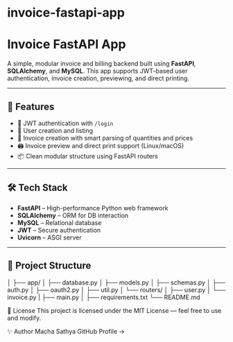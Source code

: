 # invoice-fastapi-app

# Invoice FastAPI App

A simple, modular invoice and billing backend built using **FastAPI**, **SQLAlchemy**, and **MySQL**. This app supports JWT-based user authentication, invoice creation, previewing, and direct printing.

---

## 🚀 Features

- 🔐 JWT authentication with `/login`
- 👤 User creation and listing
- 🧾 Invoice creation with smart parsing of quantities and prices
- 🖨️ Invoice preview and direct print support (Linux/macOS)
- 📦 Clean modular structure using FastAPI routers

---

## 🛠️ Tech Stack

- **FastAPI** – High-performance Python web framework
- **SQLAlchemy** – ORM for DB interaction
- **MySQL** – Relational database
- **JWT** – Secure authentication
- **Uvicorn** – ASGI server

---

## 📂 Project Structure

│
├── app/
│ ├── database.py
│ ├── models.py
│ ├── schemas.py
│ ├── auth.py
│ ├── oauth2.py
│ ├── util.py
│ └── routers/
│ ├── user.py
│ └── invoice.py
|  ├── main.py
│
├── requirements.txt
└── README.md




📄 License
This project is licensed under the MIT License — feel free to use and modify.

✨ Author
Macha Sathya
GitHub Profile →

